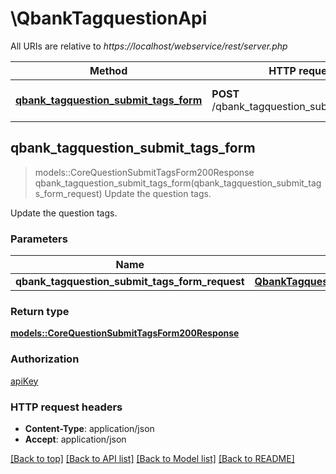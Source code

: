 # \QbankTagquestionApi

All URIs are relative to *https://localhost/webservice/rest/server.php*

Method | HTTP request | Description
------------- | ------------- | -------------
[**qbank_tagquestion_submit_tags_form**](QbankTagquestionApi.md#qbank_tagquestion_submit_tags_form) | **POST** /qbank_tagquestion_submit_tags_form | Update the question tags.



## qbank_tagquestion_submit_tags_form

> models::CoreQuestionSubmitTagsForm200Response qbank_tagquestion_submit_tags_form(qbank_tagquestion_submit_tags_form_request)
Update the question tags.

Update the question tags.

### Parameters


Name | Type | Description  | Required | Notes
------------- | ------------- | ------------- | ------------- | -------------
**qbank_tagquestion_submit_tags_form_request** | [**QbankTagquestionSubmitTagsFormRequest**](QbankTagquestionSubmitTagsFormRequest.md) |  | [required] |

### Return type

[**models::CoreQuestionSubmitTagsForm200Response**](core_question_submit_tags_form_200_response.md)

### Authorization

[apiKey](../README.md#apiKey)

### HTTP request headers

- **Content-Type**: application/json
- **Accept**: application/json

[[Back to top]](#) [[Back to API list]](../README.md#documentation-for-api-endpoints) [[Back to Model list]](../README.md#documentation-for-models) [[Back to README]](../README.md)

